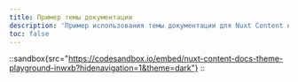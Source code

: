 ```yaml
---
title: Пример темы документации
description: 'Пример использования темы документации для Nuxt Content на CodeSandbox.'
toc: false
---
```


::sandbox{src="https://codesandbox.io/embed/nuxt-content-docs-theme-playground-inwxb?hidenavigation=1&theme=dark"}
::
